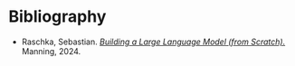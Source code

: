 # Bibliography

- Raschka, Sebastian. [*Building a Large Language Model (from Scratch).*](https://www.manning.com/books/build-a-large-language-model-from-scratch) Manning, 2024.
